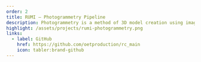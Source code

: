 ```yaml
---
order: 2
title: RUMI – Photogrammetry Pipeline
description: Photogrammetry is a method of 3D model creation using images or videos. We applied this technique to underwater footage captured by ROV Hercules to construct accurate geo-positioned digital environments of the seafloor. This process was later refined into a suite of tools to automatically process a dive's data into a digital world.
highlight: /assets/projects/rumi-photogrammetry.png
links:
  - label: GitHub
    href: https://github.com/oetproduction/rc_main
    icon: tabler:brand-github
---
```

